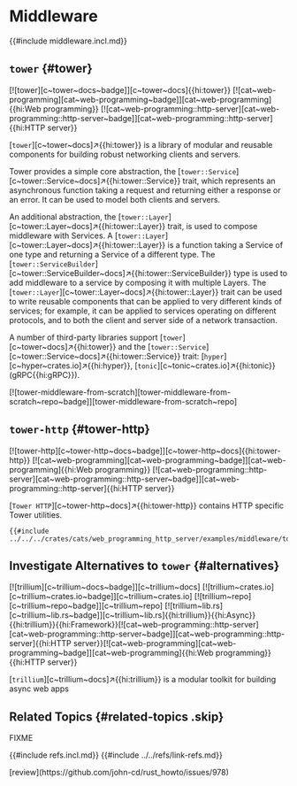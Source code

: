 # Middleware

{{#include middleware.incl.md}}

## `tower` {#tower}

[![tower][c~tower~docs~badge]][c~tower~docs]{{hi:tower}} [![cat~web-programming][cat~web-programming~badge]][cat~web-programming]{{hi:Web programming}} [![cat~web-programming::http-server][cat~web-programming::http-server~badge]][cat~web-programming::http-server]{{hi:HTTP server}}

[`tower`][c~tower~docs]↗{{hi:tower}} is a library of modular and reusable components for building robust networking clients and servers.

Tower provides a simple core abstraction, the [`tower::Service`][c~tower::Service~docs]↗{{hi:tower::Service}} trait, which represents an asynchronous function taking a request and returning either a response or an error. It can be used to model both clients and servers.

An additional abstraction, the [`tower::Layer`][c~tower::Layer~docs]↗{{hi:tower::Layer}} trait, is used to compose middleware with Services. A [`tower::Layer`][c~tower::Layer~docs]↗{{hi:tower::Layer}} is a function taking a Service of one type and returning a Service of a different type. The [`tower::ServiceBuilder`][c~tower::ServiceBuilder~docs]↗{{hi:tower::ServiceBuilder}} type is used to add middleware to a service by composing it with multiple Layers. The [`tower::Layer`][c~tower::Layer~docs]↗{{hi:tower::Layer}} trait can be used to write reusable components that can be applied to very different kinds of services; for example, it can be applied to services operating on different protocols, and to both the client and server side of a network transaction.

A number of third-party libraries support [`tower`][c~tower~docs]↗{{hi:tower}} and the [`tower::Service`][c~tower::Service~docs]↗{{hi:tower::Service}} trait: [`hyper`][c~hyper~crates.io]↗{{hi:hyper}}, [`tonic`][c~tonic~crates.io]↗{{hi:tonic}} (gRPC{{hi:gRPC}}).

[![tower-middleware-from-scratch][tower-middleware-from-scratch~repo~badge]][tower-middleware-from-scratch~repo]

## `tower-http` {#tower-http}

[![tower-http][c~tower-http~docs~badge]][c~tower-http~docs]{{hi:tower-http}} [![cat~web-programming][cat~web-programming~badge]][cat~web-programming]{{hi:Web programming}} [![cat~web-programming::http-server][cat~web-programming::http-server~badge]][cat~web-programming::http-server]{{hi:HTTP server}}

[`Tower HTTP`][c~tower-http~docs]↗{{hi:tower-http}} contains HTTP specific Tower utilities.

```rust,editable,noplayground
{{#include ../../../crates/cats/web_programming_http_server/examples/middleware/tower_http.rs:example}}
```

## Investigate Alternatives to `tower` {#alternatives}

[![trillium][c~trillium~docs~badge]][c~trillium~docs] [![trillium~crates.io][c~trillium~crates.io~badge]][c~trillium~crates.io] [![trillium~repo][c~trillium~repo~badge]][c~trillium~repo] [![trillium~lib.rs][c~trillium~lib.rs~badge]][c~trillium~lib.rs]{{hi:trillium}}{{hi:Async}}{{hi:trillium}}{{hi:Framework}}[![cat~web-programming::http-server][cat~web-programming::http-server~badge]][cat~web-programming::http-server]{{hi:HTTP server}}[![cat~web-programming][cat~web-programming~badge]][cat~web-programming]{{hi:Web programming}}{{hi:HTTP server}}

[`trillium`][c~trillium~docs]↗{{hi:trillium}} is a modular toolkit for building async web apps

## Related Topics {#related-topics .skip}

FIXME

{{#include refs.incl.md}}
{{#include ../../refs/link-refs.md}}

<div class="hidden">
[review](https://github.com/john-cd/rust_howto/issues/978)
</div>
